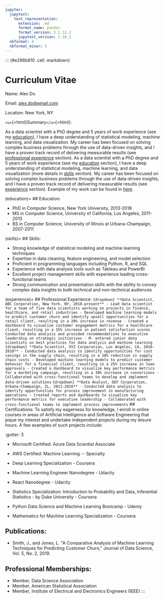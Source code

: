 ```yaml
---
jupyter:
  jupytext:
    text_representation:
      extension: .md
      format_name: pandoc
      format_version: 3.1.12.2
      jupytext_version: 1.16.1
  nbformat: 4
  nbformat_minor: 5
---
```


::: {#e286b810 .cell .markdown}
# Curriculum Vitae

Name: Alex Do

Email: <alex.do@email.com>

Location: New York, NY

`<u>`{=html}Summary`</u>`{=html}:

As a data scientist with a PhD degree and 5 years of work experience (see my [education](education)), I have a deep understanding of statistical modeling, machine learning, and data visualization. My career has been focused on solving complex business problems through the use of data-driven insights, and I have a proven track record of delivering measurable results (see [professional experience](experience) section). As a data scientist with a PhD degree and 5 years of work experience (see my [education](education) section), I have a deep understanding of statistical modeling, machine learning, and data visualization (more details in [skills](skills) section). My career has been focused on solving complex business problems through the use of data-driven insights, and I have a proven track record of delivering measurable results (see [experience](experience) section). Example of my work can be found in [here](analysis_example.ipynb).

(education)=
\## Education:

-   PhD in Computer Science, New York University, 2013-2018
-   MS in Computer Science, University of California, Los Angeles, 2011-2013
-   BS in Computer Science, University of Illinois at Urbana-Champaign, 2007-2011

(skills)=
\## Skills:

-   Strong knowledge of statistical modeling and machine learning techniques
-   Expertise in data cleaning, feature engineering, and model selection
-   Proficient in programming languages including Python, R, and SQL
-   Experience with data analysis tools such as Tableau and PowerBI
-   Excellent project management skills with experience leading cross-functional teams
-   Strong communication and presentation skills with the ability to convey complex data insights to both technical and non-technical audiences

(experience)=
\## Professional Experience:
`{dropdown} **Data Scientist, ABC Corporation, New York, NY, 2018-present** - Lead data scientist for a team of five data scientists working on projects in finance, healthcare, and retail industries - Developed machine learning models to predict customer churn and identify upsell opportunities for a retail client, resulting in a 20% increase in revenue - Created a dashboard to visualize customer engagement metrics for a healthcare client, resulting in a 15% increase in patient satisfaction scores Conducted data analysis and provided recommendations to executive leadership on strategic initiatives - M- entored junior data scientists on best practices for data analysis and machine learning`
`{dropdown} **Data Scientist, XYZ Corporation, Los Angeles, CA, 2016-2018** - Conducted data analysis to identify opportunities for cost savings in the supply chain, resulting in a 10% reduction in supply chain costs - Developed machine learning models to predict customer behavior for a financial client, resulting in a 25% increase in loan approvals - Created a dashboard to visualize key performance metrics for a marketing campaign, resulting in a 30% increase in conversions - Collaborated with cross-functional teams to develop and implement data-driven solutions`
`{dropdown} **Data Analyst, DEF Corporation, Urbana-Champaign, IL, 2011-2016** - Conducted data analysis to identify opportunities for process improvement in manufacturing operations - Created reports and dashboards to visualize key performance metrics for executive leadership - Collaborated with cross-functional teams to implement process improvements`
\## Certifications:
To satisfy my eagerness for knowledge, I enroll in online courses in areas of Artificial Intelligence and Software Engineering that pique my interest and undertake independent projects during my leisure hours. A few examples of such projects include:

:gutter: 3

-   Microsoft Certified: Azure Data Scientist Associate

-   AWS Certified: Machine Learning -- Specialty

-   Deep Learning Specialization - Coursera

-   Machine Learning Engineer Nanodegree - Udacity

-   React Nanodegree - Udacity

-   Statistics Specialization: Introduction to Probability and Data, Inferential Statistics - by Duke University - Coursera

-   Python Data Science and Machine Learning Bootcamp - Udemy

-   Mathematics for Machine Learning Specialization - Coursera

## Publications:

-   Smith, J., and Jones, L. "A Comparative Analysis of Machine Learning Techniques for Predicting Customer Churn," Journal of Data Science, Vol. 5, No. 2, 2019.

## Professional Memberships:

-   Member, Data Science Association
-   Member, American Statistical Association
-   Member, Institute of Electrical and Electronics Engineers (IEEE)
:::